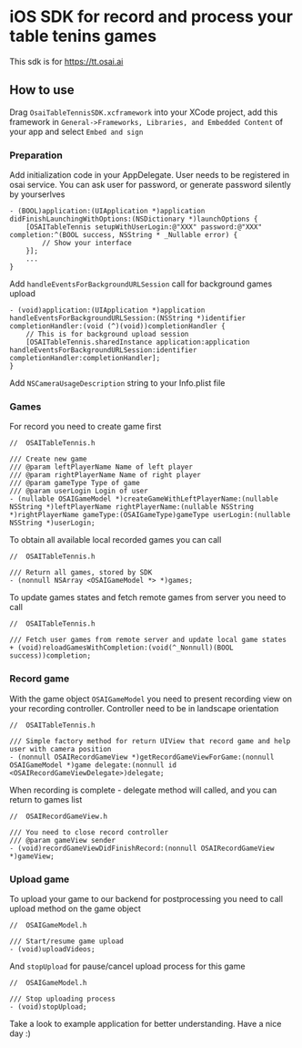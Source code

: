 # iOS SDK for record and process your table tenins games

This sdk is for https://tt.osai.ai

## How to use

Drag `OsaiTableTennisSDK.xcframework` into your XCode project, add this framework in `General->Frameworks, Libraries, and Embedded Content` of your app and select `Embed and sign`

### Preparation

Add initialization code in your AppDelegate. User needs to be registered in osai service. You can ask user for password, or generate password silently by yourserlves
```objc
- (BOOL)application:(UIApplication *)application didFinishLaunchingWithOptions:(NSDictionary *)launchOptions {
    [OSAITableTennis setupWithUserLogin:@"XXX" password:@"XXX" completion:^(BOOL success, NSString * _Nullable error) {
        // Show your interface
    }];
    ...
}
```


Add `handleEventsForBackgroundURLSession` call for background games upload
```objc
- (void)application:(UIApplication *)application handleEventsForBackgroundURLSession:(NSString *)identifier completionHandler:(void (^)(void))completionHandler {
	// This is for background upload session
    [OSAITableTennis.sharedInstance application:application handleEventsForBackgroundURLSession:identifier completionHandler:completionHandler];
}
```


Add `NSCameraUsageDescription` string to your Info.plist file

### Games

For record you need to create game first

```objc 
//  OSAITableTennis.h

/// Create new game
/// @param leftPlayerName Name of left player
/// @param rightPlayerName Name of right player
/// @param gameType Type of game
/// @param userLogin Login of user
- (nullable OSAIGameModel *)createGameWithLeftPlayerName:(nullable NSString *)leftPlayerName rightPlayerName:(nullable NSString *)rightPlayerName gameType:(OSAIGameType)gameType userLogin:(nullable NSString *)userLogin;
```

To obtain all available local recorded games you can call  

```objc
//  OSAITableTennis.h

/// Return all games, stored by SDK
- (nonnull NSArray <OSAIGameModel *> *)games;
```

To update games states and fetch remote games from server you need to call

```objc
//  OSAITableTennis.h

/// Fetch user games from remote server and update local game states
+ (void)reloadGamesWithCompletion:(void(^_Nonnull)(BOOL success))completion;
```

### Record game

With the game object `OSAIGameModel` you need to present recording view on your recording controller. Controller need to be in landscape orientation

```objc
//  OSAITableTennis.h

/// Simple factory method for return UIView that record game and help user with camera position
- (nonnull OSAIRecordGameView *)getRecordGameViewForGame:(nonnull OSAIGameModel *)game delegate:(nonnull id <OSAIRecordGameViewDelegate>)delegate;
```

When recording is complete - delegate method will called, and you can return to games list
```objc
//  OSAIRecordGameView.h

/// You need to close record controller
/// @param gameView sender
- (void)recordGameViewDidFinishRecord:(nonnull OSAIRecordGameView *)gameView;
```


### Upload game

To upload your game to our backend for postprocessing you need to call upload method on the game object
```objc
//  OSAIGameModel.h

/// Start/resume game upload
- (void)uploadVideos;
```

And `stopUpload` for pause/cancel upload process for this game
```objc
//  OSAIGameModel.h

/// Stop uploading process
- (void)stopUpload;
```

Take a look to example application for better understanding. Have a nice day :)
